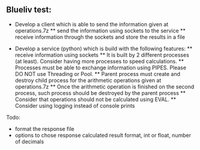 Blueliv test:
---------------------------------------------------------------------------------

* Develop a client which is able to send the information given at operations.7z
    ** send the information using sockets to the service
    ** receive information through the sockets and store the results in a file

* Develop a service (python) which is build with the following features:
    ** receive information using sockets
    ** It is built by 2 different processes (at least). Consider having more processes to speed calculations.
    ** Processes must be able to exchange information using PIPES. Please DO NOT use Threading or Pool.
    ** Parent process must create and destroy child process for the arithmetic operations given at operations.7z
    ** Once the arithmetic operation is finished on the second process, such process should be destroyed by the parent process
    ** Consider that operations should not be calculated using EVAL.
    ** Consider using logging instead of console prints

 Todo:
   * format the response file
   * options to chose response calculated result format, int or float, number of decimals


